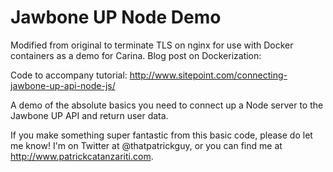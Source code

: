 Jawbone UP Node Demo
========

Modified from original to terminate TLS on nginx for use with Docker containers
as a demo for Carina. Blog post on Dockerization: 

Code to accompany tutorial: http://www.sitepoint.com/connecting-jawbone-up-api-node-js/ ‎

A demo of the absolute basics you need to connect up a Node server to the Jawbone UP API and return user data.

If you make something super fantastic from this basic code, please do let me know! I'm on Twitter at @thatpatrickguy, or you can find me at http://www.patrickcatanzariti.com.
